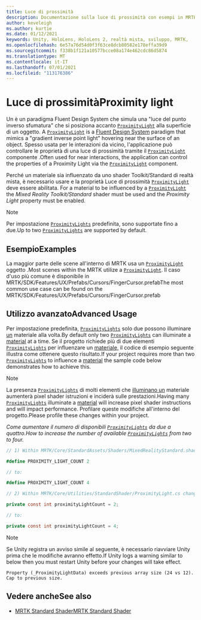 ```yaml
---
title: Luce di prossimità
description: Documentazione sulla luce di prossimità con esempi in MRTK
author: keveleigh
ms.author: kurtie
ms.date: 01/12/2021
keywords: Unity, HoloLens, HoloLens 2, realtà mista, sviluppo, MRTK,
ms.openlocfilehash: 6e57a76d54d0f3f63ce8dcb80582e178effa39d9
ms.sourcegitcommit: f338b1f121a10577bcce08a174e462cdc86d5874
ms.translationtype: MT
ms.contentlocale: it-IT
ms.lasthandoff: 07/01/2021
ms.locfileid: "113176386"
---
```

# <a name="proximity-light"></a><span data-ttu-id="2a30a-104">Luce di prossimità</span><span class="sxs-lookup"><span data-stu-id="2a30a-104">Proximity light</span></span>

<span data-ttu-id="2a30a-105">Un è un paradigma Fluent Design System che simula una "luce del punto inverso sfumatura" che si posiziona accanto [`ProximityLight`](xref:Microsoft.MixedReality.Toolkit.Utilities.ProximityLight) alla superficie di un oggetto. [](https://www.microsoft.com/design/fluent/)</span><span class="sxs-lookup"><span data-stu-id="2a30a-105">A [`ProximityLight`](xref:Microsoft.MixedReality.Toolkit.Utilities.ProximityLight) is a [Fluent Design System](https://www.microsoft.com/design/fluent/) paradigm that mimics a "gradient inverse point light" hovering near the surface of an object.</span></span> <span data-ttu-id="2a30a-106">Spesso usata per le interazioni da vicino, l'applicazione può controllare le proprietà di una luce di prossimità tramite il [`ProximityLight`](xref:Microsoft.MixedReality.Toolkit.Utilities.ProximityLight) componente .</span><span class="sxs-lookup"><span data-stu-id="2a30a-106">Often used for near interactions, the application can control the properties of a Proximity Light via the [`ProximityLight`](xref:Microsoft.MixedReality.Toolkit.Utilities.ProximityLight) component.</span></span>

<span data-ttu-id="2a30a-107">Perché un materiale sia influenzato da uno shader Toolkit/Standard di realtà mista, è necessario usare e la proprietà Luce di prossimità [`ProximityLight`](xref:Microsoft.MixedReality.Toolkit.Utilities.ProximityLight) deve essere  abilitata. </span><span class="sxs-lookup"><span data-stu-id="2a30a-107">For a material to be influenced by a [`ProximityLight`](xref:Microsoft.MixedReality.Toolkit.Utilities.ProximityLight) the *Mixed Reality Toolkit/Standard* shader must be used and the *Proximity Light* property must be enabled.</span></span>

> [!NOTE]
> <span data-ttu-id="2a30a-108">Per impostazione [`ProximityLights`](xref:Microsoft.MixedReality.Toolkit.Utilities.ProximityLight) predefinita, sono supportate fino a due.</span><span class="sxs-lookup"><span data-stu-id="2a30a-108">Up to two [`ProximityLights`](xref:Microsoft.MixedReality.Toolkit.Utilities.ProximityLight) are supported by default.</span></span>

## <a name="examples"></a><span data-ttu-id="2a30a-109">Esempio</span><span class="sxs-lookup"><span data-stu-id="2a30a-109">Examples</span></span>

<span data-ttu-id="2a30a-110">La maggior parte delle scene all'interno di MRTK usa un [`ProximityLight`](xref:Microsoft.MixedReality.Toolkit.Utilities.ProximityLight) oggetto .</span><span class="sxs-lookup"><span data-stu-id="2a30a-110">Most scenes within the MRTK utilize a [`ProximityLight`](xref:Microsoft.MixedReality.Toolkit.Utilities.ProximityLight).</span></span> <span data-ttu-id="2a30a-111">Il caso d'uso più comune è disponibile in MRTK/SDK/Features/UX/Prefabs/Cursors/FingerCursor.prefab</span><span class="sxs-lookup"><span data-stu-id="2a30a-111">The most common use case can be found on the MRTK/SDK/Features/UX/Prefabs/Cursors/FingerCursor.prefab</span></span>

## <a name="advanced-usage"></a><span data-ttu-id="2a30a-112">Utilizzo avanzato</span><span class="sxs-lookup"><span data-stu-id="2a30a-112">Advanced Usage</span></span>

<span data-ttu-id="2a30a-113">Per impostazione predefinita, [`ProximityLights`](xref:Microsoft.MixedReality.Toolkit.Utilities.ProximityLight) solo due possono illuminare [un](https://docs.unity3d.com/ScriptReference/Material.html) materiale alla volta.</span><span class="sxs-lookup"><span data-stu-id="2a30a-113">By default only two [`ProximityLights`](xref:Microsoft.MixedReality.Toolkit.Utilities.ProximityLight) can illuminate a [material](https://docs.unity3d.com/ScriptReference/Material.html) at a time.</span></span> <span data-ttu-id="2a30a-114">Se il progetto richiede più di due elementi [`ProximityLights`](xref:Microsoft.MixedReality.Toolkit.Utilities.ProximityLight) per influenzare un [materiale,](https://docs.unity3d.com/ScriptReference/Material.html) il codice di esempio seguente illustra come ottenere questo risultato.</span><span class="sxs-lookup"><span data-stu-id="2a30a-114">If your project requires more than two [`ProximityLights`](xref:Microsoft.MixedReality.Toolkit.Utilities.ProximityLight) to influence a [material](https://docs.unity3d.com/ScriptReference/Material.html) the sample code below demonstrates how to achieve this.</span></span>

> [!NOTE]
> <span data-ttu-id="2a30a-115">La presenza [`ProximityLights`](xref:Microsoft.MixedReality.Toolkit.Utilities.ProximityLight) di molti elementi che [illuminano un](https://docs.unity3d.com/ScriptReference/Material.html) materiale aumenterà pixel shader istruzioni e inciderà sulle prestazioni.</span><span class="sxs-lookup"><span data-stu-id="2a30a-115">Having many [`ProximityLights`](xref:Microsoft.MixedReality.Toolkit.Utilities.ProximityLight) illuminate a [material](https://docs.unity3d.com/ScriptReference/Material.html) will increase pixel shader instructions and will impact performance.</span></span> <span data-ttu-id="2a30a-116">Profilare queste modifiche all'interno del progetto.</span><span class="sxs-lookup"><span data-stu-id="2a30a-116">Please profile these changes within your project.</span></span>

<span data-ttu-id="2a30a-117">*Come aumentare il numero di disponibili [`ProximityLights`](xref:Microsoft.MixedReality.Toolkit.Utilities.ProximityLight) da due a quattro.*</span><span class="sxs-lookup"><span data-stu-id="2a30a-117">*How to increase the number of available [`ProximityLights`](xref:Microsoft.MixedReality.Toolkit.Utilities.ProximityLight) from two to four.*</span></span>

```C#
// 1) Within MRTK/Core/StandardAssets/Shaders/MixedRealityStandard.shader change:

#define PROXIMITY_LIGHT_COUNT 2

// to:

#define PROXIMITY_LIGHT_COUNT 4

// 2) Within MRTK/Core/Utilities/StandardShader/ProximityLight.cs change:

private const int proximityLightCount = 2;

// to:

private const int proximityLightCount = 4;
```

> [!NOTE]
> <span data-ttu-id="2a30a-118">Se Unity registra un avviso simile al seguente, è necessario riavviare Unity prima che le modifiche avranno effetto.</span><span class="sxs-lookup"><span data-stu-id="2a30a-118">If Unity logs a warning similar to below then you must restart Unity before your changes will take effect.</span></span>
>
>`Property (_ProximityLightData) exceeds previous array size (24 vs 12). Cap to previous size.`

## <a name="see-also"></a><span data-ttu-id="2a30a-119">Vedere anche</span><span class="sxs-lookup"><span data-stu-id="2a30a-119">See also</span></span>

* [<span data-ttu-id="2a30a-120">MRTK Standard Shader</span><span class="sxs-lookup"><span data-stu-id="2a30a-120">MRTK Standard Shader</span></span>](mrtk-standard-shader.md)
